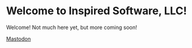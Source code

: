# Welcome to Inspired Software, LLC!

Welcome! Not much here yet, but more coming soon!

<a rel="me" href="https://techhub.social/@inspiredsoftware">Mastodon</a>
